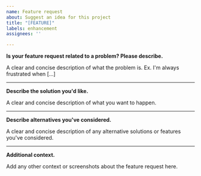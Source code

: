 ```yaml
---
name: Feature request
about: Suggest an idea for this project
title: "[FEATURE]"
labels: enhancement
assignees: ''

---
```


**Is your feature request related to a problem? Please describe.**

A clear and concise description of what the problem is. Ex. I'm always
frustrated when [...]

---

**Describe the solution you'd like.**

A clear and concise description of what you want to happen.

---

**Describe alternatives you've considered.**

A clear and concise description of any alternative solutions or features you've
considered.

---

**Additional context.**

Add any other context or screenshots about the feature request here.
